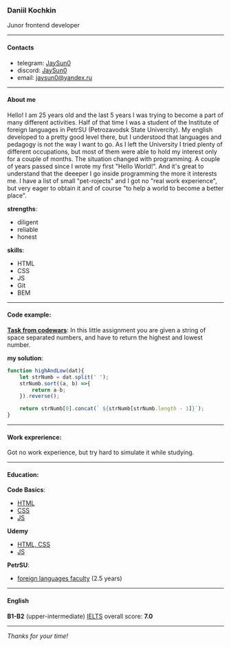 ### Daniil Kochkin
Junor frontend developer
***

#### Contacts
+ telegram: [JaySun0](https://t.me/jaysun0)
+ discord: [JaySun0](https://discordapp.com/users/919525421001879582/)
+ email: jaysun0@yandex.ru
***

#### About me
Hello!
I am 25 years old and the last 5 years I was trying to become a part of many different activities. Half of that time I was a student of the Institute of foreign languages in PetrSU (Petrozavodsk State Univercity). My english developed to a pretty good level there, but I understood that languages and pedagogy is not the way I want to go. As I left the University I tried plenty of different occupations, but most of them were able to hold my interest only for a couple of months. The situation changed with programming. A couple of years passed since I wrote my first "Hello World!". And it's great to understand that the deeeper I go inside programming the more it interests me. I have a list of small "pet-rojects" and I got no "real work experience", but very eager to obtain it and of course "to help a world to become a better place".

**strengths**:
+ diligent
+ reliable
+ honest

**skills**:
+ HTML
+ CSS
+ JS
+ Git
+ BEM
***

#### Code example:
[**Task from codewars**](https://www.codewars.com/kata/554b4ac871d6813a03000035): In this little assignment you are given a string of space separated numbers, and have to return the highest and lowest number.

**my solution**:
```js
function highAndLow(dat){
    let strNumb = dat.split(' ');
    strNumb.sort((a, b) =>{
        return a-b;
    }).reverse();

    return strNumb[0].concat(` ${strNumb[strNumb.length - 1]}`);
}
```
***

#### Work exprerience:
Got no work experience, but try hard to simulate it while studying.
***

#### Education:
**Code Basics**:
+ [HTML](https://ru.code-basics.com/languages/html)
+ [CSS](https://ru.code-basics.com/languages/css)
+ [JS](https://ru.code-basics.com/languages/javascript)

**Udemy**
+ [HTML, CSS](https://www.udemy.com/course/design-and-develop-a-killer-website-with-html5-and-css3/)
+ [JS](https://www.udemy.com/course/the-complete-javascript-course/)

**PetrSU**:
* [foreign languages faculty](https://petrsu.ru/structure/450/institutinostrannykh) (2.5 years)
***

#### English
**B1-B2** (upper-intermediate)
[IELTS](https://ielts.ru/) overall score: **7.0**
***

_Thanks for your time!_
